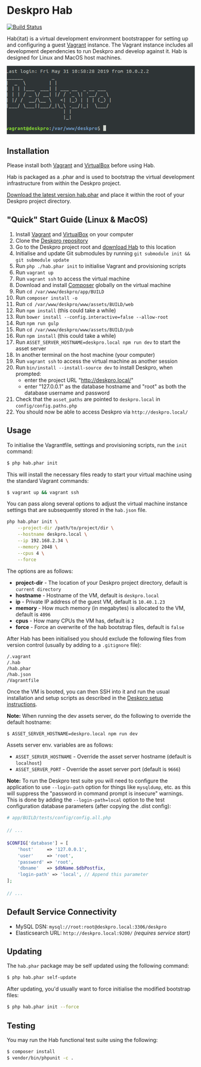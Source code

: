 Deskpro Hab
===========

[![Build Status](https://travis-ci.org/AshleyDawson/deskpro-hab.svg?branch=master)](https://travis-ci.org/AshleyDawson/deskpro-hab)

Hab(itat) is a virtual development environment bootstrapper for setting up and configuring a guest [Vagrant](https://www.vagrantup.com/) instance. The Vagrant instance includes all
development dependencies to run Deskpro and develop against it. Hab is designed for Linux and MacOS host machines.

![Deskpro Hab VM SSH Screenshot](https://github.com/AshleyDawson/deskpro-hab/raw/master/src/Resources/img/deskpro-hab-vm-screenshot.png)

Installation
------------

Please install both [Vagrant](https://www.vagrantup.com/downloads.html) and [VirtualBox](https://www.virtualbox.org/wiki/Downloads) before using Hab.

Hab is packaged as a .phar and is used to bootstrap the virtual development infrastructure from within the Deskpro project.

[Download the latest version hab.phar](https://github.com/AshleyDawson/deskpro-hab/releases) and place it within the root of your Deskpro project directory.

"Quick" Start Guide (Linux & MacOS)
------------------------------------

1. Install [Vagrant](https://www.vagrantup.com/downloads.html) and [VirtualBox](https://www.virtualbox.org/wiki/Downloads) on your computer
2. Clone the [Deskpro repository](https://github.com/deskpro/deskpro)
3. Go to the Deskpro project root and [download Hab](https://github.com/AshleyDawson/deskpro-hab/releases) to this location
4. Initialise and update Git submodules by running `git submodule init && git submodule update`
5. Run `php ./hab.phar init` to initialise Vagrant and provisioning scripts
6. Run `vagrant up`
7. Run `vagrant ssh` to access the virtual machine
8. Download and install [Composer](https://getcomposer.org/download/) globally on the virtual machine
9. Run `cd /var/www/deskpro/app/BUILD`
10. Run `composer install -o`
11. Run `cd /var/www/deskpro/www/assets/BUILD/web`
12. Run `npm install` (this could take a while)
13. Run `bower install --config.interactive=false --allow-root`
14. Run `npm run gulp`
15. Run `cd /var/www/deskpro/www/assets/BUILD/pub`
16. Run `npm install` (this could take a while)
17. Run `ASSET_SERVER_HOSTNAME=deskpro.local npm run dev` to start the asset server
18. In another terminal on the host machine (your computer)
19. Run `vagrant ssh` to access the virtual machine as another session
20. Run `bin/install --install-source dev` to install Deskpro, when prompted:
    * enter the project URL "http://deskpro.local/"
    * enter "127.0.0.1" as the database hostname and "root" as both the database username and password
21. Check that the `asset_paths` are pointed to `deskpro.local` in `config/config.paths.php`
22. You should now be able to access Deskpro via `http://deskpro.local/`

Usage
-----

To initialise the Vagrantfile, settings and provisioning scripts, run the `init` command:

```bash
$ php hab.phar init
```

This will install the necessary files ready to start your virtual machine using the standard Vagrant commands:

```bash
$ vagrant up && vagrant ssh
```

You can pass along several options to adjust the virtual machine instance settings that are subsequently stored in the `hab.json` file.

```bash
php hab.phar init \
    --project-dir /path/to/project/dir \
    --hostname deskpro.local \
    --ip 192.168.2.34 \
    --memory 2048 \
    --cpus 4 \
    --force
```

The options are as follows:

* **project-dir** - The location of your Deskpro project directory, default is `current directory`
* **hostname** - Hostname of the VM, default is `deskpro.local`
* **ip** - Private IP address of the guest VM, default is `10.40.1.23`
* **memory** - How much memory (in megabytes) is allocated to the VM, default is `4096`
* **cpus** - How many CPUs the VM has, default is `2`
* **force** - Force an overwrite of the hab bootstrap files, default is `false`

After Hab has been initialised you should exclude the following files from version control (usually by adding to a `.gitignore` file):

```text
/.vagrant
/.hab
/hab.phar
/hab.json
/Vagrantfile
```

Once the VM is booted, you can then SSH into it and run the usual installation and setup scripts as described in the [Deskpro setup instructions](https://github.com/deskpro/deskpro/blob/develop/README.md).

**Note:** When running the dev assets server, do the following to override the default hostname:

```bash
$ ASSET_SERVER_HOSTNAME=deskpro.local npm run dev
```

Assets server env. variables are as follows:

* `ASSET_SERVER_HOSTNAME` - Override the asset server hostname (default is `localhost`)
* `ASSET_SERVER_PORT` - Override the asset server port (default is `9666`)

**Note:** To run the Deskpro test suite you will need to configure the application to use `--login-path` option for things like
`mysqldump`, etc. as this will suppress the "password in command prompt is insecure" warnings. This is done by adding the
`--login-path=local` option to the test configuration database parameters (after copying the .dist config):

```php
# app/BUILD/tests/config/config.all.php

// ...

$CONFIG['database'] = [
    'host'     => '127.0.0.1',
    'user'     => 'root',
    'password' => 'root',
    'dbname'   => $dbName.$dbPostfix,
    'login-path' => 'local', // Append this parameter
];

// ...
```

Default Service Connectivity
----------------------------

* MySQL DSN: `mysql://root:root@deskpro.local:3306/deskpro`
* Elasticsearch URL: `http://deskpro.local:9200/` _(requires service start)_

Updating
--------

The `hab.phar` package may be self updated using the following command:

```bash
$ php hab.phar self-update
```

After updating, you'd usually want to force initialise the modified bootstrap files:

```bash
$ php hab.phar init --force
```

Testing
-------

You may run the Hab functional test suite using the following:

```bash
$ composer install
$ vendor/bin/phpunit -c .
```
